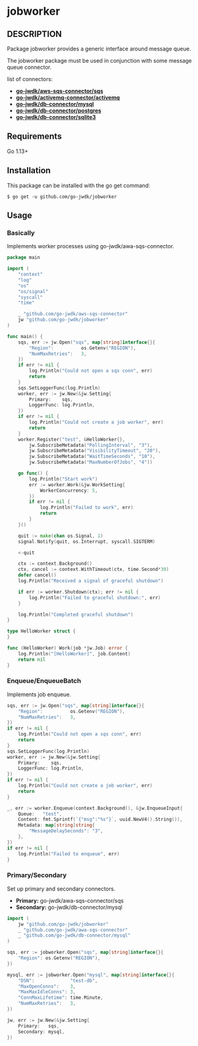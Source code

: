 # jobworker

## DESCRIPTION

Package jobworker provides a generic interface around message queue.

The jobworker package must be used in conjunction with some message queue connector.

list of connectors:

- [__go-jwdk/aws-sqs-connector/sqs__](https://github.com/go-jwdk/aws-sqs-connector/)
- [__go-jwdk/activemq-connector/activemq__](https://github.com/go-jwdk/activemq-connector/)
- [__go-jwdk/db-connector/mysql__](https://github.com/go-jwdk/db-connector/)
- [__go-jwdk/db-connector/postgres__](https://github.com/go-jwdk/db-connector/)
- [__go-jwdk/db-connector/sqlite3__](https://github.com/go-jwdk/db-connector/)

## Requirements

Go 1.13+

## Installation

This package can be installed with the go get command:

```
$ go get -u github.com/go-jwdk/jobworker
```

## Usage

### Basically

Implements worker processes using go-jwdk/awa-sqs-connector.

```go
package main

import (
	"context"
	"log"
	"os"
	"os/signal"
	"syscall"
	"time"

	_ "github.com/go-jwdk/aws-sqs-connector"
	jw "github.com/go-jwdk/jobworker"
)

func main() {
	sqs, err := jw.Open("sqs", map[string]interface{}{
		"Region":          os.Getenv("REGION"),
		"NumMaxRetries":   3,
	})
	if err != nil {
		log.Println("Could not open a sqs conn", err)
		return
	}
	sqs.SetLoggerFunc(log.Println)
	worker, err := jw.New(&jw.Setting{
		Primary:    sqs,
		LoggerFunc: log.Println,
	})
	if err != nil {
		log.Println("Could not create a job worker", err)
		return
	}
	worker.Register("test", &HelloWorker{},
		jw.SubscribeMetadata("PollingInterval", "3"),
		jw.SubscribeMetadata("VisibilityTimeout", "20"),
		jw.SubscribeMetadata("WaitTimeSeconds", "10"),
		jw.SubscribeMetadata("MaxNumberOfJobs", "4"))

	go func() {
		log.Println("Start work")
		err := worker.Work(&jw.WorkSetting{
			WorkerConcurrency: 5,
		})
		if err != nil {
			log.Println("Failed to work", err)
			return
		}
	}()

	quit := make(chan os.Signal, 1)
	signal.Notify(quit, os.Interrupt, syscall.SIGTERM)

	<-quit

	ctx := context.Background()
	ctx, cancel := context.WithTimeout(ctx, time.Second*30)
	defer cancel()
	log.Println("Received a signal of graceful shutdown")

	if err := worker.Shutdown(ctx); err != nil {
		log.Println("Failed to graceful shutdown:", err)
	}

	log.Println("Completed graceful shutdown")
}

type HelloWorker struct {
}

func (HelloWorker) Work(job *jw.Job) error {
	log.Println("[HelloWorker]", job.Content)
	return nil
}
```

### Enqueue/EnqueueBatch

Implements job enqueue.

```go
sqs, err := jw.Open("sqs", map[string]interface{}{
	"Region":          os.Getenv("REGION"),
	"NumMaxRetries":   3,
})
if err != nil {
	log.Println("Could not open a sqs conn", err)
	return
}
sqs.SetLoggerFunc(log.Println)
worker, err := jw.New(&jw.Setting{
	Primary:    sqs,
	LoggerFunc: log.Println,
})
if err != nil {
	log.Println("Could not create a job worker", err)
	return
}

_, err := worker.Enqueue(context.Background(), &jw.EnqueueInput{
	Queue:   "test",
	Content: fmt.Sprintf(`{"msg":"%s"}`, uuid.NewV4().String()),
	Metadata: map[string]string{
		"MessageDelaySeconds": "3",
	},
})
if err != nil {
	log.Println("Failed to enqueue", err)
}
```

### Primary/Secondary

Set up primary and secondary connectors.

- __Primary:__ go-jwdk/awa-sqs-connector/sqs
- __Secondary:__ go-jwdk/db-connector/mysql

```go
import (
	jw "github.com/go-jwdk/jobworker"
	_ "github.com/go-jwdk/awa-sqs-connector"
	_ "github.com/go-jwdk/db-connector/mysql"
)

sqs, err := jobworker.Open("sqs", map[string]interface{}{
	"Region": os.Getenv("REGION"),
})

mysql, err := jobworker.Open("mysql", map[string]interface{}{
	"DSN":             "test-db",
	"MaxOpenConns":    3,
	"MaxMaxIdleConns": 3,
	"ConnMaxLifetime": time.Minute,
	"NumMaxRetries":   3,
})

jw, err := jw.New(&jw.Setting{
    Primary:   sqs,
    Secondary: mysql,
})
```